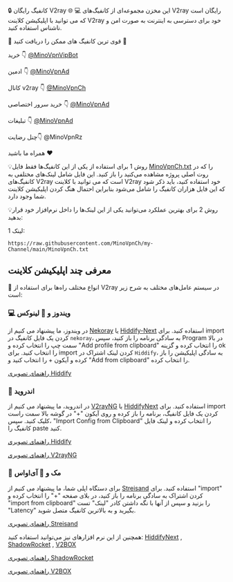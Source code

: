🔒 کانفیگ رایگان V2ray 🌐
💻 این مخزن مجموعه‌ای از کانفیگ‌های V2ray رایگان است که می توانید با اپلیکیشن کلاینت V2ray خود برای دسترسی به اینترنت به صورت امن و ناشناس استفاده کنید.

🏅 قوی ترین کانفیگ های ممکن را دریافت کنید 🏅

خرید 👇
[@MinoVpnVipBot](https://t.me/MinoVpnVipBot)

ادمین 👇
[@MinoVpnAd](https://t.me/MinoVpnAd)

کانال v2ray 👇
[@MinoVpnCh](https://t.me/MinoVpnCh)

خرید سرور اختصاصی 👇
[@MinoVpnAd](https://t.me/MinoVpnAd)

تبلیغات  👇
[@MinoVpnAd](https://t.me/MinoVpnAd)

چنل رضایت👇
@MinoVpnRz

همراه ما باشید ❤️

💡روش 1 برای استفاده از یکی از این کانفیگ‌ها فقط فایل [MinoVpnCh.txt](https://raw.githubusercontent.com/MinoVpnCh/my-Channel/main/MinoVpnCh.txt) را که در روت اصلی پروژه مشاهده می‌کنید را باز کنید. این فایل شامل لینک‌های مختلفی به کانفیگ‌های V2ray است که می توانید با کلاینت V2ray خود استفاده کنید، باید ذکر شود که این فایل هزاران کانفیگ را شامل می‌شود بنابراین احتمال هنگ کردن اپلیکیشن کلاینت شما وجود دارد.


💡روش 2 برای بهترین عملکرد می‌توانید یکی از این لینک‌ها را داخل نرم‌افزار خود قرار بدهید:

لینک 1:
```
https://raw.githubusercontent.com/MinoVpnCh/my-Channel/main/MinoVpnCh.txt
```

## معرفی چند اپلیکیشن کلاینت
📲 انواع مختلف راه‌ها برای استفاده از V2ray در سیستم عامل‌های مختلف به شرح زیر است:

### 💻 ویندوز و 🐧 لینوکس
در ویندوز، ما پیشنهاد می کنیم از [Nekoray](https://github.com/MatsuriDayo/nekoray) یا [Hiddify-Next](https://github.com/hiddify/hiddify-next) استفاده کنید. برای import کردن یک فایل کانفیگ در `nekoray`، به سادگی برنامه را باز کنید، سپس Program در بالا سمت چپ را انتخاب کرده و "Add profile from clipboard" را انتخاب کرده و گزینه ok را انتخاب کنید. برای import کردن لینک اشتراک در `Hiddify`، به سادگی اپلیکیشن را باز کرده و آیکون + را انتخاب کنید و "Add  from clipboard" را انتخاب کرده.

[راهنمای تصویری Hiddify](https://github.com/hiddify/Hiddify-Manager/wiki/%D8%A2%D9%85%D9%88%D8%B2%D8%B4-%DA%A9%D8%A7%D8%B1-%D8%A8%D8%A7-%D9%86%D8%B1%D9%85%E2%80%8C%D8%A7%D9%81%D8%B2%D8%A7%D8%B1-%D9%87%DB%8C%D8%AF%DB%8C%D9%81%D8%A7%DB%8C%E2%80%8C%D9%86%DA%A9%D8%B3%D8%AA#%D8%A7%D9%81%D8%B2%D9%88%D8%AF%D9%86-%D9%BE%D8%B1%D9%88%D9%81%D8%A7%DB%8C%D9%84-%D8%A8%D9%87-%D8%A7%D9%BE)

### 🤖 اندروید
در اندروید، ما پیشنهاد می کنیم از [V2rayNG](https://github.com/2dust/v2rayNG) یا [HiddifyNext](https://github.com/hiddify/hiddify-next/releases) استفاده کنید. برای import کردن یک فایل کانفیگ، برنامه را باز کرده و روی آیکون "+" در گوشه بالا سمت راست کلیک کنید. سپس، "Import Config from Clipboard" را انتخاب کرده و لینک فایل کانفیگ را paste کنید.

[راهنمای تصویری Hiddify](https://github.com/hiddify/Hiddify-Manager/wiki/%D8%A2%D9%85%D9%88%D8%B2%D8%B4-%DA%A9%D8%A7%D8%B1-%D8%A8%D8%A7-%D9%86%D8%B1%D9%85%E2%80%8C%D8%A7%D9%81%D8%B2%D8%A7%D8%B1-%D9%87%DB%8C%D8%AF%DB%8C%D9%81%D8%A7%DB%8C%E2%80%8C%D9%86%DA%A9%D8%B3%D8%AA#%D8%A7%D9%81%D8%B2%D9%88%D8%AF%D9%86-%D9%BE%D8%B1%D9%88%D9%81%D8%A7%DB%8C%D9%84-%D8%A8%D9%87-%D8%A7%D9%BE)

[راهنمای تصویری V2rayNG](https://github.com/hiddify/Hiddify-Manager/wiki/%D8%A2%D9%85%D9%88%D8%B2%D8%B4-%DA%A9%D8%A7%D8%B1-%D8%A8%D8%A7-%D9%86%D8%B1%D9%85-%D8%A7%D9%81%D8%B2%D8%A7%D8%B1-V2rayNG#%D8%A7%D9%81%D8%B2%D9%88%D8%AF%D9%86-%DA%A9%D8%A7%D9%86%D9%81%DB%8C%DA%AF%D9%87%D8%A7-%D8%A8%D9%87-%D8%A8%D8%B1%D9%86%D8%A7%D9%85%D9%87)


### 🍎 مک و 📱 آی‌اواس
برای دستگاه اپلی شما، ما پیشنهاد می کنیم از [Streisand](https://apps.apple.com/us/app/streisand/id6450534064) استفاده کنید. برای "import" کردن اشتراک به سادگی برنامه را باز کنید، در بلای صفحه "+" را انتخاب کرده و "import from clipboard" را بزنید و سپس از آنها با نگه داشتن کادر "لینک" تست "Latency" بگیرید و به بالاترین کانفیگ متصل شوید.

[راهنمای تصویری Streisand](https://github.com/hiddify/Hiddify-Manager/wiki/%D8%A2%D9%85%D9%88%D8%B2%D8%B4-%DA%A9%D8%A7%D8%B1-%D8%A8%D8%A7-%D9%86%D8%B1%D9%85%E2%80%8C%D8%A7%D9%81%D8%B2%D8%A7%D8%B1-Streisand#%D8%A7%D9%81%D8%B2%D9%88%D8%AF%D9%86-%D9%84%DB%8C%D9%86%DA%A9-%D8%B3%D8%A7%D8%A8%D8%B3%DA%A9%D8%B1%DB%8C%D9%BE%D8%B4%D9%86)


همچنین از این نرم افزار‌های نیز می‌توانید استفاده کنید: [HiddifyNext](https://github.com/hiddify/hiddify-next/releases) , [ShadowRocket](https://apps.apple.com/ca/app/shadowrocket/id932747118) , [V2BOX](https://apps.apple.com/us/app/v2box-v2ray-client/id6446814690)

[راهنمای تصویری ShadowRocket](https://github.com/hiddify/Hiddify-Manager/wiki/%D8%A2%D9%85%D9%88%D8%B2%D8%B4-%DA%A9%D8%A7%D8%B1-%D8%A8%D8%A7-%D9%86%D8%B1%D9%85%E2%80%8C%D8%A7%D9%81%D8%B2%D8%A7%D8%B1-ShadowRocket#%D8%A7%D8%B6%D8%A7%D9%81%D9%87-%DA%A9%D8%B1%D8%AF%D9%86-%D9%84%DB%8C%D9%86%DA%A9%D9%87%D8%A7%DB%8C-%D8%B3%D8%A7%D8%A8%D8%B3%DA%A9%D8%B1%DB%8C%D9%BE%D8%B4%D9%86-%D9%BE%D9%86%D9%84-%D8%A8%D9%87-%D8%A8%D8%B1%D9%86%D8%A7%D9%85%D9%87)

[راهنمای تصویری V2BOX](https://github.com/hiddify/Hiddify-Manager/wiki/%D8%A2%D9%85%D9%88%D8%B2%D8%B4-%DA%A9%D8%A7%D8%B1-%D8%A8%D8%A7-%D9%86%D8%B1%D9%85%E2%80%8C%D8%A7%D9%81%D8%B2%D8%A7%D8%B1-V2Box#%D8%A7%D8%B6%D8%A7%D9%81%D9%87-%DA%A9%D8%B1%D8%AF%D9%86-%D9%84%DB%8C%D9%86%DA%A9%D9%87%D8%A7%DB%8C-%D9%BE%D9%86%D9%84-%D8%A8%D9%87-%D8%A8%D8%B1%D9%86%D8%A7%D9%85%D9%87)

